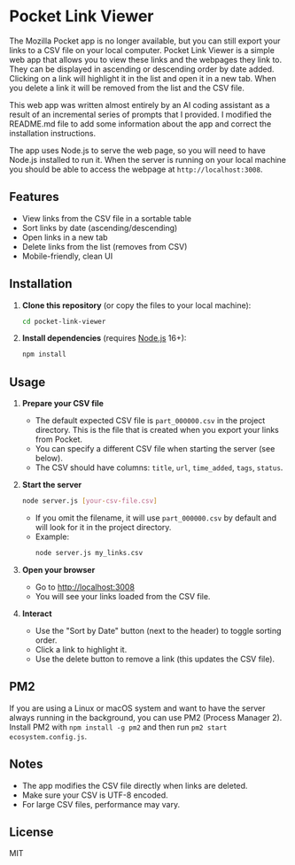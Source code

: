 # Pocket Link Viewer

The Mozilla Pocket app is no longer available, but you can still export your links to a CSV file on your local computer. Pocket Link Viewer is a simple web app that allows you to view these links and the webpages they link to. They can be displayed in ascending or descending order by date added. Clicking on a link will highlight it in the list and open it in a new tab. When you delete a link it will be removed from the list and the CSV file.

This web app was written almost entirely by an AI coding assistant as a result of an incremental series of prompts that I provided. I modified the README.md file to add some information about the app and correct the installation instructions.

The app uses Node.js to serve the web page, so you will need to have Node.js installed to run it. When the server is running on your local machine you should be able to access the webpage at `http://localhost:3008`.

## Features
- View links from the CSV file in a sortable table
- Sort links by date (ascending/descending)
- Open links in a new tab
- Delete links from the list (removes from CSV)
- Mobile-friendly, clean UI

## Installation

1. **Clone this repository** (or copy the files to your local machine):
   ```bash
   cd pocket-link-viewer
   ```
2. **Install dependencies** (requires [Node.js](https://nodejs.org/) 16+):
   ```bash
   npm install
   ```

## Usage

1. **Prepare your CSV file**
   - The default expected CSV file is `part_000000.csv` in the project directory. This is the file that is created when you export your links from Pocket.
   - You can specify a different CSV file when starting the server (see below).
   - The CSV should have columns: `title`, `url`, `time_added`, `tags`, `status`.

2. **Start the server**
   ```bash
   node server.js [your-csv-file.csv]
   ```
   - If you omit the filename, it will use `part_000000.csv` by default and will look for it in the project directory.
   - Example:
     ```bash
     node server.js my_links.csv
     ```

3. **Open your browser**
   - Go to [http://localhost:3008](http://localhost:3008)
   - You will see your links loaded from the CSV file.

4. **Interact**
   - Use the "Sort by Date" button (next to the header) to toggle sorting order.
   - Click a link to highlight it.
   - Use the delete button to remove a link (this updates the CSV file).

## PM2
If you are using a Linux or macOS system and want to have the server always running in the background, you can use PM2 (Process Manager 2). Install PM2 with `npm install -g pm2` and then run `pm2 start ecosystem.config.js`.

## Notes
- The app modifies the CSV file directly when links are deleted.
- Make sure your CSV is UTF-8 encoded.
- For large CSV files, performance may vary.

## License
MIT
